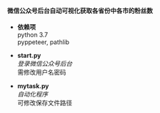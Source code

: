 #### 微信公众号后台自动可视化获取各省份中各市的粉丝数

- **依赖项**<br/>
  python 3.7<br/>
  pyppeteer, pathlib

- **start.py**<br/>
  *登录微信公众号后台*<br/>
  需修改用户名密码

- **mytask.py**<br/>
  *自动化程序*<br/>
  可修改保存文件路径
